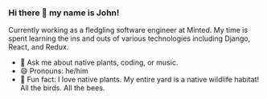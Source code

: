 ### Hi there 👋 my name is John!

Currently working as a fledgling software engineer at Minted. My time is spent learning the ins and outs of various technologies including Django, React, and Redux. 

- 💬 Ask me about native plants, coding, or music. 
- 😄 Pronouns: he/him
- 🌱 Fun fact: I love native plants. My entire yard is a native wildlife habitat! All the birds. All the bees. 

